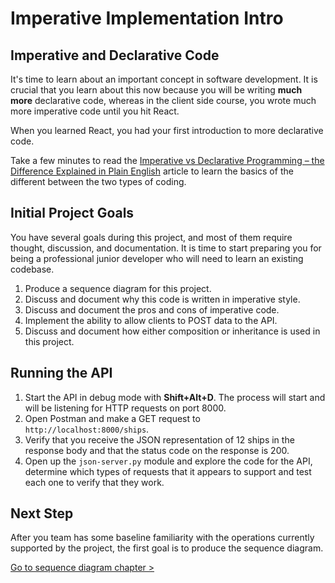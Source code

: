 # Imperative Implementation Intro

## Imperative and Declarative Code

It's time to learn about an important concept in software development. It is crucial that you learn about this now because you will be writing **much more** declarative code, whereas in the client side course, you wrote much more imperative code until you hit React.

When you learned React, you had your first introduction to more declarative code.

Take a few minutes to read the [Imperative vs Declarative Programming – the Difference Explained in Plain English](https://www.freecodecamp.org/news/imperative-vs-declarative-programming-difference/) article to learn the basics of the different between the two types of coding.

## Initial Project Goals

You have several goals during this project, and most of them require thought, discussion, and documentation. It is time to start preparing you for being a professional junior developer who will need to learn an existing codebase.

1. Produce a sequence diagram for this project.
2. Discuss and document why this code is written in imperative style.
3. Discuss and document the pros and cons of imperative code.
4. Implement the ability to allow clients to POST data to the API.
5. Discuss and document how either composition or inheritance is used in this project.


## Running the API

1. Start the API in debug mode with **Shift+Alt+D**. The process will start and will be listening for HTTP requests on port 8000.
2. Open Postman and make a GET request to `http://localhost:8000/ships`.
3. Verify that you receive the JSON representation of 12 ships in the response body and that the status code on the response is 200.
4. Open up the `json-server.py` module and explore the code for the API, determine which types of requests that it appears to support and test each one to verify that they work.

## Next Step

After you team has some baseline familiarity with the operations currently supported by the project, the first goal is to produce the sequence diagram.

[Go to sequence diagram chapter >](./SS_API_IMPERATIVE_SEQUENCE.md)